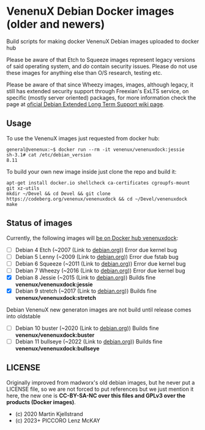 # VenenuX Debian Docker images (older and newers)

Build scripts for making docker VenenuX Debian images uploaded to docker hub

Please  be  aware of  that  Etch to Squeeze images  represent  legacy
versions  of   said  operating  system,  and   *do*  contain  security
issues. Please  do not  use these  images for  anything else  than O/S
research, testing etc.

Please  be  aware of  that  since Wheezy images, images, although legacy, 
it still has extended security support through Freexian's ExLTS service, 
on specific (mostly server oriented) packages, for more information check 
the page at [oficial Debian Extended Long Term Support wiki page](https://wiki.debian.org/LTS/Extended).

## Usage

To use the VenenuX images just requested from docker hub:

```
general@venenux:~$ docker run --rm -it venenux/venenuxdock:jessie
sh-3.1# cat /etc/debian_version
8.11
```

To build your own new image inside just clone the repo and build it:

```
apt-get install docker.io shellcheck ca-certificates cgroupfs-mount git xz-utils
mkdir ~/Devel && cd Devel && git clone https://codeberg.org/venenux/venenuxdock && cd ~/Devel/venenuxdock
make
```

## Status of images

Currently, the following images will [be on Docker hub venenuxdock](https://hub.docker.com/r/venenux/venenuxdock):

- [ ] Debian 4 Etch    (~2007 (Link to [debian.org](https://www.debian.org/releases/etch/))) Error due kernel bug
- [ ] Debian 5 Lenny   (~2009 (Link to [debian.org](https://www.debian.org/releases/lenny/))) Error due fstab bug
- [ ] Debian 6 Squeeze (~2011 (Link to [debian.org](https://www.debian.org/releases/squeeze/))) Error due kernel bug
- [ ] Debian 7 Wheezy  (~2016 (Link to [debian.org](https://www.debian.org/releases/wheezy/))) Error due kernel bug
- [x] Debian 8 Jessie  (~2015 (Link to [debian.org](https://www.debian.org/releases/jessie/))) Builds fine **venenux/venenuxdock:jessie**
- [x] Debian 9 stretch (~2017 (Link to [debian.org](https://www.debian.org/releases/stretch/))) Builds fine **venenux/venenuxdock:stretch**

Debian VenenuX new generaton images are not build until release comes into oldstable

- [ ] Debian 10 buster (~2020 (Link to [debian.org](https://www.debian.org/releases/buster/))) Builds fine **venenux/venenuxdock:buster**
- [ ] Debian 11 bullseye (~2022 (Link to [debian.org](https://www.debian.org/releases/bullseye/))) Builds fine **venenux/venenuxdock:bullseye**

## LICENSE

Originally improved from madworx's old debian images, but he never put a LICENSE file, 
so we are not forced to put references but we just mention it here, the new one is 
**CC-BY-SA-NC over this files and GPLv3 over the products (Docker images)**.

* (c) 2020 Martin Kjellstrand
* (c) 2023+ PICCORO Lenz McKAY

